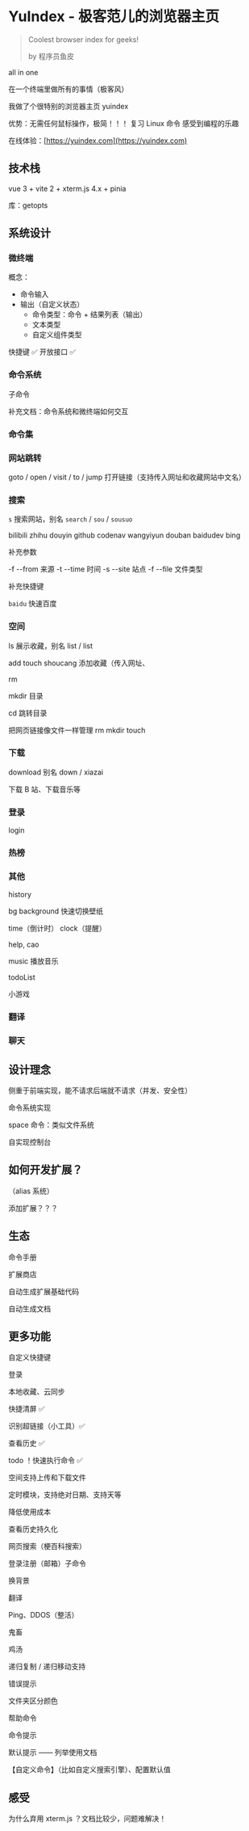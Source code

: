 # YuIndex - 极客范儿的浏览器主页

> Coolest browser index for geeks!
> 
> by 程序员鱼皮

all in one 

在一个终端里做所有的事情（极客风）

我做了个很特别的浏览器主页 yuindex

优势：无需任何鼠标操作，极简！！！
复习 Linux 命令
感受到编程的乐趣

在线体验：[https://yuindex.com](https://yuindex.com)

## 技术栈

vue 3 + vite 2 + xterm.js 4.x + pinia

库：getopts



## 系统设计

### 微终端

概念：

- 命令输入 
- 输出（自定义状态）
  - 命令类型：命令 + 结果列表（输出）
  - 文本类型
  - 自定义组件类型

快捷键 ✅
开放接口 ✅


### 命令系统

子命令

补充文档：命令系统和微终端如何交互

### 命令集

### 网站跳转

goto / open / visit / to / jump 打开链接（支持传入网址和收藏网站中文名）

### 搜索

`s` 搜索网站，别名 `search` / `sou` / `sousuo` 

bilibili
zhihu
douyin
github
codenav
wangyiyun
douban
baidudev
bing

补充参数

-f --from 来源
-t --time 时间
-s --site 站点
-f --file 文件类型

补充快捷键

`baidu` 快速百度


### 空间

ls 展示收藏，别名 list / list

add touch shoucang 添加收藏（传入网址、

rm

mkdir 目录

cd 跳转目录

把网页链接像文件一样管理 rm mkdir touch

### 下载

download 别名 down / xiazai

下载 B 站、下载音乐等

### 登录

login

### 热榜

### 其他

history

bg background 快速切换壁纸

time（倒计时）
clock（提醒）

help, cao

music 播放音乐

todoList

小游戏


### 翻译

### 聊天



## 设计理念

侧重于前端实现，能不请求后端就不请求（并发、安全性）

命令系统实现

space 命令：类似文件系统

自实现控制台

## 如何开发扩展？

（alias 系统）

添加扩展？？？

## 生态

命令手册

扩展商店

自动生成扩展基础代码

自动生成文档


## 更多功能

自定义快捷键

登录

本地收藏、云同步

快捷清屏 ✅

识别超链接（小工具）✅

查看历史 ✅

todo ！快速执行命令 ✅

空间支持上传和下载文件

定时模块，支持绝对日期、支持天等

降低使用成本

查看历史持久化

网页搜索（梗百科搜索）

登录注册（邮箱）子命令

换背景

翻译 

Ping、DDOS（整活）

鬼畜

鸡汤

递归复制 / 递归移动支持

错误提示

文件夹区分颜色

帮助命令

命令提示

默认提示 —— 列举使用文档

【自定义命令】（比如自定义搜索引擎）、配置默认值

## 感受

为什么弃用 xterm.js ？文档比较少，问题难解决！
